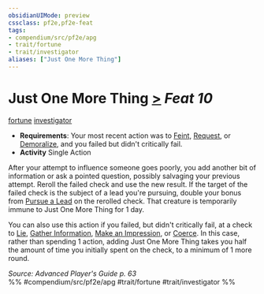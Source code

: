 ```yaml
---
obsidianUIMode: preview
cssclass: pf2e,pf2e-feat
tags:
- compendium/src/pf2e/apg
- trait/fortune
- trait/investigator
aliases: ["Just One More Thing"]
---
```

# Just One More Thing  [>](chapter-9-playing-the-game.md#Actions "Single Action") *Feat 10*  
[fortune](fortune.md "Fortune Effect Trait")  [investigator](Reference/Rules/Traits/investigator-apg.md "Investigator Class Trait")  

- **Requirements**: Your most recent action was to [Feint](feint.md), [Request](request.md), or [Demoralize](demoralize.md), and you failed but didn't critically fail.
- **Activity** Single Action

After your attempt to influence someone goes poorly, you add another bit of information or ask a pointed question, possibly salvaging your previous attempt. Reroll the failed check and use the new result. If the target of the failed check is the subject of a lead you're pursuing, double your bonus from [Pursue a Lead](pursue-a-lead-apg.md) on the rerolled check. That creature is temporarily immune to Just One More Thing for 1 day.

You can also use this action if you failed, but didn't critically fail, at a check to [Lie](lie.md), [Gather Information](gather-information.md), [Make an Impression](make-an-impression.md), or [Coerce](coerce.md). In this case, rather than spending 1 action, adding Just One More Thing takes you half the amount of time you initially spent on the check, to a minimum of 1 more round.

*Source: Advanced Player's Guide p. 63*  
%% #compendium/src/pf2e/apg #trait/fortune #trait/investigator %%